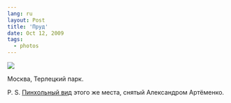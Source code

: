 ```yaml
---
lang: ru
layout: Post
title: 'Пруд'
date: Oct 12, 2009
tags:
  - photos
---
```


![](/images/blog/2009-10-10-5D-2458-Artem-Sapegin.jpg)

Москва, Терлецкий парк.

P. S. [Пинхольный вид](http://svetlyak.ru/gallery/438/) этого же места, снятый Александром Артёменко.
